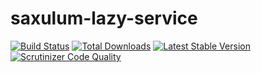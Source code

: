 # saxulum-lazy-service

[![Build Status](https://api.travis-ci.org/saxulum/saxulum-lazy-service.png?branch=master)](https://travis-ci.org/saxulum/saxulum-lazy-service)
[![Total Downloads](https://poser.pugx.org/saxulum/saxulum-lazy-service/downloads.png)](https://packagist.org/packages/saxulum/saxulum-lazy-service)
[![Latest Stable Version](https://poser.pugx.org/saxulum/saxulum-lazy-service/v/stable.png)](https://packagist.org/packages/saxulum/saxulum-lazy-service)
[![Scrutinizer Code Quality](https://scrutinizer-ci.com/g/saxulum/saxulum-lazy-service/badges/quality-score.png?b=master)](https://scrutinizer-ci.com/g/saxulum/saxulum-lazy-service/?branch=master)